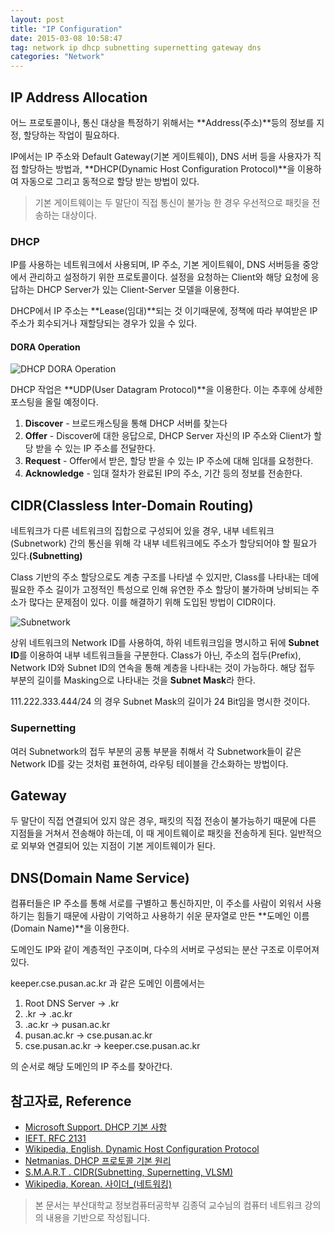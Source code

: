 ```yaml
---
layout: post
title: "IP Configuration"
date: 2015-03-08 10:58:47
tag: network ip dhcp subnetting supernetting gateway dns
categories: "Network" 
---
```


## IP Address Allocation ##
어느 프로토콜이나, 통신 대상을 특정하기 위해서는 **Address(주소)**등의 정보를 지정, 할당하는 작업이 필요하다. 

IP에서는 IP 주소와 Default Gateway(기본 게이트웨이), DNS 서버 등을 사용자가 직접 할당하는 방법과, **DHCP(Dynamic Host Configuration Protocol)**을 이용하여 자동으로 그리고 동적으로 할당 받는 방법이 있다.

> 기본 게이트웨이는 두 말단이 직접 통신이 불가능 한 경우 우선적으로 패킷을 전송하는 대상이다.

### DHCP ###
IP를 사용하는 네트워크에서 사용되며, IP 주소, 기본 게이트웨이, DNS 서버등을 중앙에서 관리하고 설정하기 위한 프로토콜이다. 설정을 요청하는 Client와 해당 요청에 응답하는 DHCP Server가 있는 Client-Server 모델을 이용한다.

DHCP에서 IP 주소는 **Lease(임대)**되는 것 이기때문에, 정책에 따라 부여받은 IP 주소가 회수되거나 재할당되는 경우가 있을 수 있다.
#### DORA Operation ####
![DHCP DORA Operation]({{site.url}}/image/dhcp_dora.png "DHCP의 과정(DORA)")

DHCP 작업은 **UDP(User Datagram Protocol)**을 이용한다. 이는 추후에 상세한 포스팅을 올릴 예정이다.

1. **Discover** - 브로드캐스팅을 통해 DHCP 서버를 찾는다
2. **Offer** -  Discover에 대한 응답으로, DHCP Server 자신의 IP 주소와 Client가 할당 받을 수 있는 IP 주소를 전달한다.
3. **Request** - Offer에서 받은, 할당 받을 수 있는 IP 주소에 대해 임대를 요청한다.
4. **Acknowledge** - 임대 절차가 완료된 IP의 주소, 기간 등의 정보를 전송한다.

## CIDR(Classless Inter-Domain Routing) ##
네트워크가 다른 네트워크의 집합으로 구성되어 있을 경우, 내부 네트워크(Subnetwork) 간의 통신을 위해 각 내부 네트워크에도 주소가 할당되어야 할 필요가 있다.**(Subnetting)**

Class 기반의 주소 할당으로도 계층 구조를 나타낼 수 있지만, Class를 나타내는 데에 필요한 주소 길이가 고정적인 특성으로 인해 유연한 주소 할당이 불가하며 낭비되는 주소가 많다는 문제점이 있다. 이를 해결하기 위해 도입된 방법이 CIDR이다.

![Subnetwork]({{site.url}}/image/subnetting.png "Subnetwork 주소 구조")

상위 네트워크의 Network ID를 사용하여, 하위 네트워크임을 명시하고 뒤에 **Subnet ID**를 이용하여 내부 네트워크들을 구분한다. Class가 아닌, 주소의 접두(Prefix), Network ID와 Subnet ID의 연속을 통해 계층을 나타내는 것이 가능하다. 해당 접두 부분의 길이를 Masking으로 나타내는 것을 **Subnet Mask**라 한다.

111.222.333.444/24 의 경우 Subnet Mask의 길이가 24 Bit임을 명시한 것이다.

### Supernetting ###
여러 Subnetwork의 접두 부분의 공통 부분을 취해서 각 Subnetwork들이 같은 Network ID를 갖는 것처럼 표현하여, 라우팅 테이블을 간소화하는 방법이다.

## Gateway ##
두 말단이 직접 연결되어 있지 않은 경우, 패킷의 직접 전송이 불가능하기 때문에 다른 지점들을 거쳐서 전송해야 하는데, 이 때 게이트웨이로 패킷을 전송하게 된다. 일반적으로 외부와 연결되어 있는 지점이 기본 게이트웨이가 된다.

## DNS(Domain Name Service) ##
컴퓨터들은 IP 주소를 통해 서로를 구별하고 통신하지만, 이 주소를 사람이 외워서 사용하기는 힘들기 때문에 사람이 기억하고 사용하기 쉬운 문자열로 만든 **도메인 이름(Domain Name)**을 이용한다.

도메인도 IP와 같이 계층적인 구조이며, 다수의 서버로 구성되는 분산 구조로 이루어져 있다.

keeper.cse.pusan.ac.kr 과 같은 도메인 이름에서는 

1. Root DNS Server -> .kr
2. .kr -> .ac.kr
3. .ac.kr -> pusan.ac.kr
4. pusan.ac.kr -> cse.pusan.ac.kr
5. cse.pusan.ac.kr -> keeper.cse.pusan.ac.kr

의 순서로 해당 도메인의 IP 주소를 찾아간다. 

## 참고자료, Reference ##
 - [Microsoft Support. DHCP 기본 사항](http://support.microsoft.com/kb/169289/ko)
 - [IEFT. RFC 2131](https://www.ietf.org/rfc/rfc2131.txt)
 - [Wikipedia, English. Dynamic Host Configuration Protocol](http://en.wikipedia.org/wiki/Dynamic_Host_Configuration_Protocol)
 - [Netmanias. DHCP 프로토콜 기본 원리](http://www.netmanias.com/ko/post/blog/5348/dhcp-ip-allocation/understanding-the-basic-operations-of-dhcp)
 - [S.M.A.R.T . CIDR(Subnetting, Supernetting, VLSM)](http://www.secure.pe.kr/15)
 - [Wikipedia, Korean. 사이더_(네트워킹)](http://ko.wikipedia.org/wiki/%EC%82%AC%EC%9D%B4%EB%8D%94_(%EB%84%A4%ED%8A%B8%EC%9B%8C%ED%82%B9))

> 본 문서는 부산대학교 정보컴퓨터공학부 김종덕 교수님의 컴퓨터 네트워크 강의의 내용을 기반으로 작성됩니다.